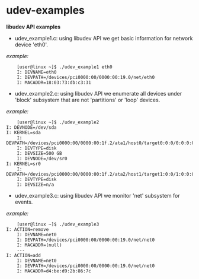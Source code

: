 udev-examples
=============

**libudev API examples**

* udev_example1.c:
using libudev API we get basic information for network device 'eth0'.


*example:*

        [user@linux ~]$ ./udev_example1 eth0
        I: DEVNAME=eth0
        I: DEVPATH=/devices/pci0000:00/0000:00:19.0/net/eth0
        I: MACADDR=18:03:73:db:c3:31


* udev_example2.c:
using libudev API we enumerate all devices under 'block' subsystem that are not 'partitions' or 'loop' devices.

*example:*

        [user@linux ~]$ ./udev_example2
	I: DEVNODE=/dev/sda
	I: KERNEL=sda
        I: DEVPATH=/devices/pci0000:00/0000:00:1f.2/ata1/host0/target0:0:0/0:0:0:0/block/sda
        I: DEVTYPE=disk
        I: DEVSIZE=500 GB
        I: DEVNODE=/dev/sr0
	I: KERNEL=sr0
        I: DEVPATH=/devices/pci0000:00/0000:00:1f.2/ata2/host1/target1:0:0/1:0:0:0/block/sr0
        I: DEVTYPE=disk
        I: DEVSIZE=n/a


* udev_example3.c:
using libudev API we monitor 'net' subsystem for events.

*example:*

        [user@linux ~]$ ./udev_example3
	I: ACTION=remove
        I: DEVNAME=net0
        I: DEVPATH=/devices/pci0000:00/0000:00:19.0/net/net0
        I: MACADDR=(null)
        ---
	I: ACTION=add
        I: DEVNAME=net0
        I: DEVPATH=/devices/pci0000:00/0000:00:19.0/net/net0
        I: MACADDR=d4:be:d9:2b:86:7c
